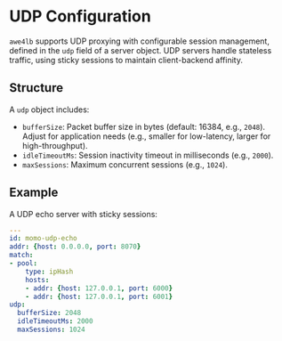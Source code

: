 # UDP Configuration

`awe4lb` supports UDP proxying with configurable session management, defined in the `udp` field of a server object. UDP servers handle stateless traffic, using sticky sessions to maintain client-backend affinity.

## Structure

A `udp` object includes:

- `bufferSize`: Packet buffer size in bytes (default: 16384, e.g., `2048`). Adjust for application needs (e.g., smaller for low-latency, larger for high-throughput).
- `idleTimeoutMs`: Session inactivity timeout in milliseconds (e.g., `2000`).
- `maxSessions`: Maximum concurrent sessions (e.g., `1024`).

## Example

A UDP echo server with sticky sessions:

```yaml
---
id: momo-udp-echo
addr: {host: 0.0.0.0, port: 8070}
match:
- pool:
    type: ipHash
    hosts:
    - addr: {host: 127.0.0.1, port: 6000}
    - addr: {host: 127.0.0.1, port: 6001}
udp:
  bufferSize: 2048
  idleTimeoutMs: 2000
  maxSessions: 1024
```
